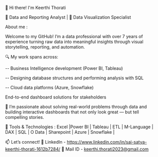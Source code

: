 👋 Hi there! I'm Keerthi Thorati

🎯 Data and Reporting Analyst | 🎯 Data Visualization Specialist 

About me : 

Welcome to my GitHub! I’m a data professional with over 7 years of experience turning raw data into meaningful insights through visual storytelling, reporting, and automation.

🔍 My work spans across:

-- Business Intelligence development (Power BI, Tableau)

-- Designing database structures and performing analysis with SQL

-- Cloud data platforms (Azure, Snowflake)

End-to-end dashboard solutions for stakeholders

💼 I’m passionate about solving real-world problems through data and building interactive dashboards that not only look great — but tell compelling stories.

🔧 Tools & Technologies : 
  Excel |Power BI | Tableau | ETL | M-Language | DAX | SQL | O Data | Sharepoint |  Azure | Snowflake |

📫 Let’s connect!
🔗 LinkedIn - https://www.linkedin.com/in/sai-satya-keerthi-thorati-1612b7284/
📧 Mail ID  -   keerthi.thorati2023@gmail.com


